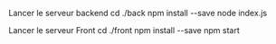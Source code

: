 Lancer le serveur backend
cd ./back
npm install --save
node index.js

Lancer le serveur Front
cd ./front
npm install --save
npm start